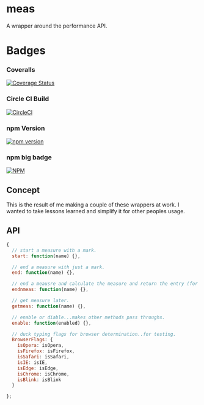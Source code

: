 # meas

A wrapper around the performance API.

# Badges

### Coveralls

[![Coverage Status](https://coveralls.io/repos/github/cbuteau/meas/badge.svg?branch=master)](https://coveralls.io/github/cbuteau/meas?branch=master)

### Circle CI Build

[![CircleCI](https://circleci.com/gh/cbuteau/meas.svg?style=svg)](https://circleci.com/gh/cbuteau/meas)

### npm Version

[![npm version](http://img.shields.io/npm/v/meas.svg?style=flat)](https://npmjs.org/package/meas "View this project on npm")


### npm big badge

[![NPM](https://nodei.co/npm/meas.png)](https://nodei.co/npm/meas/)

## Concept

This is the result of me making a couple of these wrappers at work.
I wanted to take lessons learned and simplify it for other peoples usage.

## API

```javascript
{
  // start a measure with a mark.
  start: function(name) {},

  // end a measure with just a mark.
  end: function(name) {},

  // end a meausre and calculate the measure and return the entry (for testing)
  endnmeas: function(name) {},

  // get measure later.
  getmeas: function(name) {},

  // enable or diable...makes other methods pass throughs.
  enable: function(enabled) {},

  // duck typing flags for browser determination..for testing.
  BrowserFlags: {
    isOpera: isOpera,
    isFirefox: isFirefox,
    isSafari: isSafari,
    isIE: isIE,
    isEdge: isEdge,
    isChrome: isChrome,
    isBlink: isBlink  
  }

};

```
